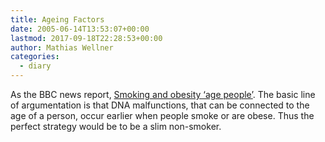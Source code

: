 ```yaml
---
title: Ageing Factors
date: 2005-06-14T13:53:07+00:00
lastmod: 2017-09-18T22:28:53+00:00
author: Mathias Wellner
categories:
  - diary
---
```

As the BBC news report, [Smoking and obesity &#8216;age people&#8217;](http://news.bbc.co.uk/2/hi/health/4086900.stm). The basic line of argumentation is that DNA malfunctions, that can be connected to the age of a person, occur earlier when people smoke or are obese. Thus the perfect strategy would be to be a slim non-smoker.